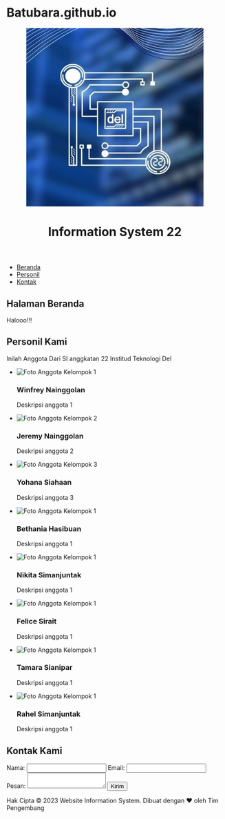 # Batubara.github.io
<!DOCTYPE html>
<html>
<head>
  <title>Website Interaktif</title>
  <link rel="stylesheet" href="style.css">
</head>
<body>
  <header>
    <div class="logo">
      <img src="Logo Sistem Informasi.jpg" alt="Logo Website Interaktif">
    </div>
    <h1>Information System 22</h1>
  </header>
  <nav>
    <ul>
      <li><a href="#home">Beranda</a></li>
      <li><a href="#about">Personil</a></li>
      <li><a href="#contact">Kontak</a></li>
    </ul>
  </nav>
  <section id="home">
    <h2>Halaman Beranda</h2>
    <p>Halooo!!!</p>
  </section>
  <section id="about">
    <h2>Personil Kami</h2>
    <p>Inilah Anggota Dari SI anggkatan 22 Institud Teknologi Del</p>
    <ul class="team">
      <li>
        <img src="member1.jpg" alt="Foto Anggota Kelompok 1">
        <h3>Winfrey Nainggolan</h3>
        <p>Deskripsi anggota 1</p>
      </li>
      <li>
        <img src="member2.jpg" alt="Foto Anggota Kelompok 2">
        <h3>Jeremy Nainggolan</h3>
        <p>Deskripsi anggota 2</p>
      </li>
      <li>
        <img src="member3.jpg" alt="Foto Anggota Kelompok 3">
        <h3>Yohana Siahaan</h3>
        <p>Deskripsi anggota 3</p>
      </li>
      <li>
        <img src="member1.jpg" alt="Foto Anggota Kelompok 1">
        <h3>Bethania Hasibuan</h3>
        <p>Deskripsi anggota 1</p>
      </li>
      <li>
        <img src="member1.jpg" alt="Foto Anggota Kelompok 1">
        <h3>Nikita Simanjuntak</h3>
        <p>Deskripsi anggota 1</p>
      </li>
      <li>
        <img src="member1.jpg" alt="Foto Anggota Kelompok 1">
        <h3>Felice Sirait</h3>
        <p>Deskripsi anggota 1</p>
      </li>
      <li>
        <img src="member1.jpg" alt="Foto Anggota Kelompok 1">
        <h3>Tamara Sianipar</h3>
        <p>Deskripsi anggota 1</p>
      </li>
      <li>
        <img src="member1.jpg" alt="Foto Anggota Kelompok 1">
        <h3>Rahel Simanjuntak</h3>
        <p>Deskripsi anggota 1</p>
      </li>
    </ul>
  </section>
  <section id="contact">
    <h2>Kontak Kami</h2>
    <form>
      <label for="name">Nama:</label>
      <input type="text" id="name" name="name" required>
      <label for="email">Email:</label>
      <input type="email" id="email" name="email" required>
      <label for="message">Pesan:</label>
      <textarea id="message" name="message" required></textarea>
      <input type="submit" value="Kirim">
    </form>
  </section>
  <footer>
    <p>Hak Cipta &copy; 2023 Website Information System. Dibuat dengan <span class="heart">&hearts;</span> oleh Tim Pengembang</p>
  </footer>
</body>
</html>
